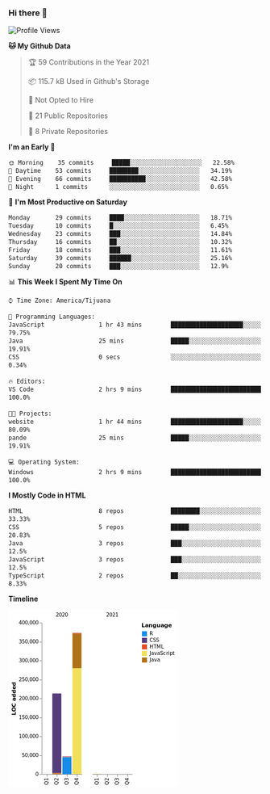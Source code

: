 ### Hi there 👋

<!--START_SECTION:waka-->
![Profile Views](http://img.shields.io/badge/Profile%20Views-0-blue)

**🐱 My Github Data** 

> 🏆 59 Contributions in the Year 2021
 > 
> 📦 115.7 kB Used in Github's Storage 
 > 
> 🚫 Not Opted to Hire
 > 
> 📜 21 Public Repositories 
 > 
> 🔑 8 Private Repositories  
 > 
**I'm an Early 🐤** 

```text
🌞 Morning    35 commits     █████░░░░░░░░░░░░░░░░░░░░   22.58% 
🌆 Daytime    53 commits     ████████░░░░░░░░░░░░░░░░░   34.19% 
🌃 Evening    66 commits     ██████████░░░░░░░░░░░░░░░   42.58% 
🌙 Night      1 commits      ░░░░░░░░░░░░░░░░░░░░░░░░░   0.65%

```
📅 **I'm Most Productive on Saturday** 

```text
Monday       29 commits     ████░░░░░░░░░░░░░░░░░░░░░   18.71% 
Tuesday      10 commits     █░░░░░░░░░░░░░░░░░░░░░░░░   6.45% 
Wednesday    23 commits     ███░░░░░░░░░░░░░░░░░░░░░░   14.84% 
Thursday     16 commits     ██░░░░░░░░░░░░░░░░░░░░░░░   10.32% 
Friday       18 commits     ███░░░░░░░░░░░░░░░░░░░░░░   11.61% 
Saturday     39 commits     ██████░░░░░░░░░░░░░░░░░░░   25.16% 
Sunday       20 commits     ███░░░░░░░░░░░░░░░░░░░░░░   12.9%

```


📊 **This Week I Spent My Time On** 

```text
⌚︎ Time Zone: America/Tijuana

💬 Programming Languages: 
JavaScript               1 hr 43 mins        ████████████████████░░░░░   79.75% 
Java                     25 mins             █████░░░░░░░░░░░░░░░░░░░░   19.91% 
CSS                      0 secs              ░░░░░░░░░░░░░░░░░░░░░░░░░   0.34%

🔥 Editors: 
VS Code                  2 hrs 9 mins        █████████████████████████   100.0%

🐱‍💻 Projects: 
website                  1 hr 44 mins        ████████████████████░░░░░   80.09% 
pande                    25 mins             █████░░░░░░░░░░░░░░░░░░░░   19.91%

💻 Operating System: 
Windows                  2 hrs 9 mins        █████████████████████████   100.0%

```

**I Mostly Code in HTML** 

```text
HTML                     8 repos             ████████░░░░░░░░░░░░░░░░░   33.33% 
CSS                      5 repos             █████░░░░░░░░░░░░░░░░░░░░   20.83% 
Java                     3 repos             ███░░░░░░░░░░░░░░░░░░░░░░   12.5% 
JavaScript               3 repos             ███░░░░░░░░░░░░░░░░░░░░░░   12.5% 
TypeScript               2 repos             ██░░░░░░░░░░░░░░░░░░░░░░░   8.33%

```


**Timeline**

![Chart not found](https://raw.githubusercontent.com/Aarushi-Pandey/Aarushi-Pandey/main/charts/bar_graph.png) 


<!--END_SECTION:waka-->
